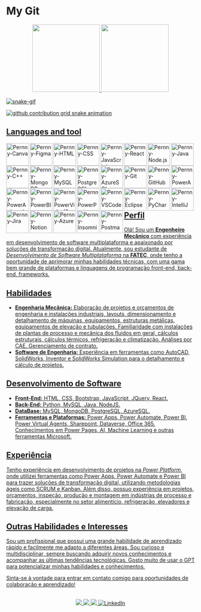 # My Git

<div align="center">
  <a href="[https://github.com/PernnyDev](https://github.com/PernnyDev)">
  <img height="180em" src="https://github-profile-summary-cards.vercel.app/api/cards/stats?username=PernnyDev&theme=radical"/>
  <img height="180em" src="https://github-profile-summary-cards.vercel.app/api/cards/repos-per-language?username=PernnyDev&theme=radical"/>
</div>

![snake-gif](https://github.com/PernnyDev/PernnyDev/blob/output/github-contribution-grid-snake.svg)

<picture>
  <source media="(prefers-color-scheme: dark)" srcset="https://raw.githubusercontent.com/PernnyDev/PernnyDev/output/github-contribution-grid-snake-dark.svg">
  <source media="(prefers-color-scheme: light)" srcset="https://raw.githubusercontent.com/PernnyDev/PernnyDev/output/github-contribution-grid-snake.svg">
  <img alt="github contribution grid snake animation" src="https://raw.githubusercontent.com/PernnyDev/PernnyDev/output/github-contribution-grid-snake.svg">
</picture>

## Languages and tool


<img align="left" alt="Pernny-Canva" height="60" width="60" src="https://cdn.jsdelivr.net/gh/devicons/devicon/icons/canva/canva-original.svg">
<img align="left" alt="Pernny-Figma" height="60" width="60" src="https://cdn.jsdelivr.net/gh/devicons/devicon@latest/icons/figma/figma-original.svg" />

<!-- Frontend -->
<img align="left" alt="Pernny-HTML" height="60" width="60" src="https://cdn.jsdelivr.net/gh/devicons/devicon/icons/html5/html5-original-wordmark.svg">
<img align="left" alt="Pernny-CSS" height="60" width="60" src="https://cdn.jsdelivr.net/gh/devicons/devicon/icons/css3/css3-original-wordmark.svg">
<img align="left" alt="Pernny-JavaScript" height="60" width="60" src="https://cdn.jsdelivr.net/gh/devicons/devicon/icons/javascript/javascript-original.svg">
<img align="left" alt="Pernny-React" height="60" width="60" src="https://cdn.jsdelivr.net/gh/devicons/devicon/icons/react/react-original-wordmark.svg">

<!-- Backend -->
<img align="left" alt="Pernny-Node.js" height="60" width="60" src="https://cdn.jsdelivr.net/gh/devicons/devicon/icons/nodejs/nodejs-original-wordmark.svg">
<img align="left" alt="Pernny-Java" height="60" width="60" src="https://cdn.jsdelivr.net/gh/devicons/devicon/icons/java/java-original-wordmark.svg" />
<img align="left" alt="Pernny-C++" height="60" width="60"src="https://cdn.jsdelivr.net/gh/devicons/devicon/icons/cplusplus/cplusplus-original.svg" />

<!-- Databases -->
<img align="left" alt="Pernny-MongoDB" height="60" width="60" src="https://cdn.jsdelivr.net/gh/devicons/devicon/icons/mongodb/mongodb-original-wordmark.svg">
<img align="left" alt="Pernny-MySQL" height="60" width="60" src="https://cdn.jsdelivr.net/gh/devicons/devicon/icons/mysql/mysql-original-wordmark.svg">
<img align="left" alt="Pernny-PostgreSQL" height="60" width="60" src="https://cdn.jsdelivr.net/gh/devicons/devicon/icons/postgresql/postgresql-original-wordmark.svg"> 
<img align="left" alt="Pernny-AzureSQL" height="60" width="60" src="https://cdn.jsdelivr.net/gh/devicons/devicon/icons/azuresqldatabase/azuresqldatabase-original.svg" />

<!-- Version Control / Repositories -->
<img align="left" alt="Pernny-Git" height="60" width="60" src="https://cdn.jsdelivr.net/gh/devicons/devicon/icons/git/git-original-wordmark.svg">
<img align="left" alt="Pernny-GitHub" height="60" width="60" src="https://cdn.jsdelivr.net/gh/devicons/devicon/icons/github/github-original-wordmark.svg">

<!-- Low/No-Code -->
<img align="left" alt="Pernny-PowerApps" height="60" width="60" src="https://powerbi.microsoft.com/pictures/application-logos/svg/powerapps.svg">
<img align="left" alt="Pernny-PowerAutomate" height="60" width="60" src="https://powerbi.microsoft.com/pictures/application-logos/svg/powerautomate.svg">
<img align="left" alt="Pernny-PowerBI" height="60" width="60" src="https://powerapps.microsoft.com/images/application-logos/svg/powerbi.svg">
<img align="left" alt="Pernny-PowerVirtualAgents" height="60" width="60" src="https://powerbi.microsoft.com/pictures/application-logos/svg/powervirtualagents.svg">
<img align="left" alt="Pernny-PowerPages" height="60" width="60" src="https://powerbi.microsoft.com/pictures/application-logos/svg/powerpages.svg">

<!-- IDEs and Code Editors -->
<img align="left" alt="Pernny-VSCode" height="60" width="60" src="https://cdn.jsdelivr.net/gh/devicons/devicon/icons/vscode/vscode-original-wordmark.svg">
<img align="left" alt="Pernny-Eclipse" height="60" width="60" src="https://cdn.jsdelivr.net/gh/devicons/devicon/icons/eclipse/eclipse-original-wordmark.svg">
<img align="left" alt="Pernny-PyCharm" height="60" width="60" src="https://cdn.jsdelivr.net/gh/devicons/devicon/icons/pycharm/pycharm-original.svg">
<img align="left" alt="Pernny-IntelliJ" height="60" width="60" src="https://cdn.jsdelivr.net/gh/devicons/devicon/icons/intellij/intellij-original.svg">

<!-- Project Management -->
<img align="left" alt="Pernny-Jira" height="60" width="60" src="https://cdn.jsdelivr.net/gh/devicons/devicon/icons/jira/jira-original-wordmark.svg">
<img align="left" alt="Pernny-Notion" height="60" width="60" src="https://cdn.jsdelivr.net/gh/devicons/devicon/icons/notion/notion-original.svg">

<!-- Other Tools -->
<img align="left" alt="Pernny-Azure" height="60" width="60" src="https://cdn.jsdelivr.net/gh/devicons/devicon/icons/azure/azure-original.svg">
<img align="left" alt="Pernny-Insomnia" height="60" width="60" src="https://cdn.jsdelivr.net/gh/devicons/devicon/icons/insomnia/insomnia-original.svg">  
<img align="left" alt="Pernny-Postman" height="60" width="60" src="https://cdn.jsdelivr.net/gh/devicons/devicon/icons/postman/postman-original.svg" />


<h2>Perfil</h2>

<p>Olá! Sou um <strong>Engenheiro Mecânico</strong> com experiência em desenvolvimento de software multiplataforma e apaixonado por soluções de transformação digital. Atualmente, sou estudante de <em>Desenvolvimento de Software Multiplataforma</em> na <strong>FATEC</strong>, onde tenho a oportunidade de aprimorar minhas habilidades técnicas, com uma gama bem grande de plataformas e linguagens de programação front-end, back-end, frameworks.</p>

<h2>Habilidades</h2>

<ul>
  <li><strong>Engenharia Mecânica:</strong> Elaboração de projetos e orçamentos de engenharia e instalações industriais, layouts, dimensionamento e detalhamento de máquinas, equipamentos, estruturas metálicas, equipamentos de elevação e tubulações. Familiaridade com instalações de plantas de processo e mecânica dos fluidos em geral, cálculos estruturais, cálculos térmicos, refrigeração e climatização. Análises por CAE. Gerenciamento de contrato.</li>
  <li><strong>Software de Engenharia:</strong> Experiência em ferramentas como AutoCAD, SolidWorks, Inventor e SolidWorks Simulation para o detalhamento e cálculo de projetos.</li>
</ul>

<h2>Desenvolvimento de Software</h2>

<ul>
  <li><strong>Front-End:</strong> HTML, CSS, Bootstrap, JavaScript, JQuery, React.</li>
  <li><strong>Back-End:</strong> Python, MySQL, Java, NodeJS.</li>
  <li><strong>DataBase:</strong> MySQL, MongoDB, PostgreSQL, AzureSQL.</li>
  <li><strong>Ferramentas e Plataformas:</strong> Power Apps, Power Automate, Power BI, Power Virtual Agents, Sharepoint, Dataverse, Office 365. Conhecimentos em Power Pages, AI, Machine Learning e outras ferramentas Microsoft.</li>
</ul>

<h2>Experiência</h2>

<p>Tenho experiência em desenvolvimento de projetos na <em>Power Platform</em>, onde utilizei ferramentas como Power Apps, Power Automate e Power BI para trazer soluções de transformação digital, utilizando metodologias ágeis como SCRUM e Kanban. Além disso, possuo experiência em projetos, orçamentos, inspeção, produção e montagem em indústrias de processo e fabricação, especialmente no setor alimentício, refrigeração ,elevadores e elevação de carga.</p>

<h2>Outras Habilidades e Interesses</h2>

<p>Sou um profissional que possui uma grande habilidade de aprendizado rápido e facilmente me adapto a diferentes áreas. Sou curioso e multidisciplinar, sempre buscando adquirir novos conhecimentos e acompanhar as últimas tendências tecnológicas. Gosto muito de usar o GPT para potencializar minhas habilidades e conhecimentos.</p>

<p>Sinta-se à vontade para entrar em contato comigo para oportunidades de colaboração e aprendizado! </p>
<div align="center">
  <br>
  <a href="https://contate.me/pernnydev">
   <img src="https://img.shields.io/badge/WhatsApp-25D366?style=for-the-badge&logo=whatsapp&logoColor=white" target="_blank">
  </a>
  <a href="https://discord.gg/pfReNYrF">
   <img src="https://img.shields.io/badge/Discord-7289DA?style=for-the-badge&logo=discord&logoColor=white" target="_blank">
  </a>
  <a href="mailto:vinicius_eng_mec@outlook.com">
   <img src="https://img.shields.io/badge/Microsoft_Outlook-0078D4?style=for-the-badge&logo=microsoft-outlook&logoColor=white" target="_blank">
  </a>
  <a href="https://www.linkedin.com/in/vin%C3%ADcius-nascimento-ribeiro-57a29b136/">
    <img src="https://img.shields.io/badge/LinkedIn-0077B5?style=for-the-badge&logo=linkedin&logoColor=white" alt="LinkedIn">
  </a>
</div>





